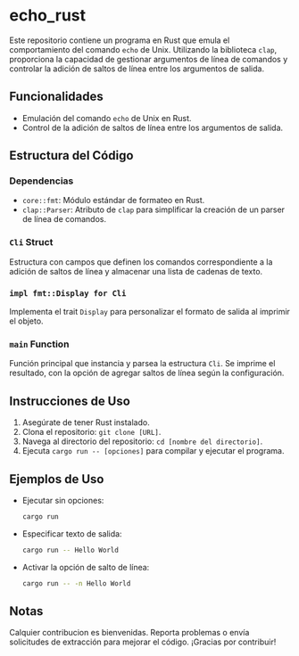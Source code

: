 # echo_rust

Este repositorio contiene un programa en Rust que emula el comportamiento del comando `echo` de Unix. Utilizando la biblioteca `clap`, proporciona la capacidad de gestionar argumentos de línea de comandos y controlar la adición de saltos de línea entre los argumentos de salida.

## Funcionalidades

- Emulación del comando `echo` de Unix en Rust.
- Control de la adición de saltos de línea entre los argumentos de salida.

## Estructura del Código

### Dependencias

- `core::fmt`: Módulo estándar de formateo en Rust.
- `clap::Parser`: Atributo de `clap` para simplificar la creación de un parser de línea de comandos.

### `Cli` Struct

Estructura con campos que definen los comandos correspondiente a la adición de saltos de línea y almacenar una lista de cadenas de texto.

### `impl fmt::Display for Cli`

Implementa el trait `Display` para personalizar el formato de salida al imprimir el objeto.

### `main` Function

Función principal que instancia y parsea la estructura `Cli`. Se imprime el resultado, con la opción de agregar saltos de línea según la configuración.

## Instrucciones de Uso

1. Asegúrate de tener Rust instalado.
2. Clona el repositorio: `git clone [URL]`.
3. Navega al directorio del repositorio: `cd [nombre del directorio]`.
4. Ejecuta `cargo run -- [opciones]` para compilar y ejecutar el programa.

## Ejemplos de Uso

- Ejecutar sin opciones:
  ```bash
  cargo run
  ```

- Especificar texto de salida:
  ```bash
  cargo run -- Hello World
  ```

- Activar la opción de salto de línea:
  ```bash
  cargo run -- -n Hello World
  ```

## Notas

Calquier contribucion es bienvenidas. Reporta problemas o envía solicitudes de extracción para mejorar el código. ¡Gracias por contribuir!
